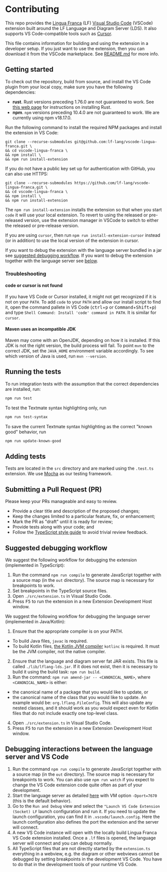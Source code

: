 # Contributing

This repo provides the [Lingua Franca](https://www.lf-lang.org/) (LF) [Visual
Studio Code](https://code.visualstudio.com/) (VSCode) extension built around the
LF Language and Diagram Server (LDS).
It also supports VS Code-compatible tools such as [Cursor](https://www.cursor.com).

This file contains information for building and using the extension in a
developer setup. If you just want to use the extension, then you can download it
from the VSCode marketplace. See
[README.md](README.md) for more info.

## Getting started

To check out the repository, build from source, and install the VS Code plugin from your local copy, make sure you have the following dependencies:

- **rust**. Rust versions preceding 1.76.0 are not guaranteed to work. See [this web page](https://www.rust-lang.org/tools/install) for instructions on installing Rust.
- **npm**. `npm` versions preceding 10.4.0 are not guaranteed to work. We are currently using npm v18.17.0.

Run the following command to install the required NPM packages and install the extension in VS Code:

```
git clone --recurse-submodules git@github.com:lf-lang/vscode-lingua-franca.git \
&& cd vscode-lingua-franca \
&& npm install \
&& npm run install-extension
```

If you do not have a public key set up for authentication with GitHub, you can also use HTTPS:

```
git clone --recurse-submodules https://github.com/lf-lang/vscode-lingua-franca.git \
&& cd vscode-lingua-franca \
&& npm install \
&& npm run install-extension
```

The `npm run install-extension` installs the extension so that when you start `code` it will use your local extension.
To revert to using the released or pre-released version, use the extension manager in VSCode to switch to either the released or pre-release version.

If you are using `cursor`, then run `npm run install-extension-cursor` instead (or in addition) to use the local version of the extension in cursor.

If you want to debug the extension with the language server bundled in a jar see [suggested debugging workflow](#suggested-debugging-workflow).
If you want to debug the extension together with the language server see [below](#debugging-interactions-between-the-language-server-and-vs-code).

### Troubleshooting

#### code or cursor is not found

If you have VS Code or Cursor installed, it might not get recognized if it is not on your `PATH`.
To add `code` to your `PATH` and allow our install script to find it, open the command pallete in VS Code (<kbd>ctrl</kbd>+<kbd>p</kbd> or <kbd>Command</kbd>+<kbd>Shift</kbd>+<kbd>p</kbd>) and type `Shell Command: Install 'code' command in PATH`. It is similar for `cursor`.

#### Maven uses an incompatible JDK

Maven may come with an OpenJDK, depending on how it is installed. If this JDK is not the right version, the build process will fail.
To point `mvn` to the correct JDK, set the `JAVA_HOME` environment variable accordingly. To see which version of Java is used, run `mvn --version`.

## Running the tests

To run integration tests with the assumption that the correct dependencies are installed, run:

```bash
npm run test
```

To test the Textmate syntax highlighting only, run

```bash
npm run test-syntax
```

To save the current Textmate syntax highlighting as the correct "known good" behavior, run

```bash
npm run update-known-good
```

## Adding tests

Tests are located in the `src` directory and are marked using the `.test.ts` extension. We use [Mocha](https://mochajs.org/) as our testing framework.

## Submitting a Pull Request (PR)

Please keep your PRs manageable and easy to review.

- Provide a clear title and description of the proposed changes;
- Keep the changes limited to a particular feature, fix, or enhancement;
- Mark the PR as "draft" until it is ready for review;
- Provide tests along with your code; and
- Follow the [TypeScript style
  guide](https://google.github.io/styleguide/tsguide.html) to avoid trivial
  review feedback.

## Suggested debugging workflow

We suggest the following workflow for debugging the extension (implemented in TypeScript):

1. Run the command `npm run compile` to generate JavaScript together with a source map (in the `out` directory). The source map is necessary for breakpoints to work.
2. Set breakpoints in the TypeScript source files.
3. Open `./src/extension.ts` in Visual Studio Code.
4. Press <kbd>F5</kbd> to run the extension in a new Extension Development Host window.

We suggest the following workflow for debugging the language server (implemented in Java/Kotlin):

1. Ensure that the appropriate compiler is on your PATH.

- To build Java files, `javac` is required.
- To build Kotlin files, [the Kotlin JVM compiler](https://github.com/JetBrains/kotlin/releases/tag/v1.5.30) `kotlinc` is required. It must be the JVM compiler, not the native compiler.

2. Ensure that the language and diagram server fat JAR exists. This file is called `./lib/lflang-lds.jar`. If it does not exist, then it is necessary to build it using the build task: `npm run build`.
3. Run the command: `npm run amend-jar -- <CANONICAL_NAME>`, where `<CANONICAL_NAME>` is either:

- the canonical name of a package that you would like to update, or
- the canonical name of the class that you would like to update. An example would be: `org.lflang.FileConfig`. This will also update any nested classes, and it should work as you would expect even for Kotlin files that do not include exactly one top-level class.

4. Open `./src/extension.ts` in Visual Studio Code.
5. Press <kbd>F5</kbd> to run the extension in a new Extension Development Host window.

## Debugging interactions between the language server and VS Code

1. Run the command `npm run compile` to generate JavaScript together with a source map (in the `out` directory). The source map is necessary for breakpoints to work. You can also use `npm run watch` if you expect to change the VS Code extension code quite often as part of your development.
2. Start the language server as detailed [here](https://www.lf-lang.org/docs/next/developer/developer-intellij-setup/#starting-and-debugging-the-language-server) with VM option `-Dport=7670` (this is the default behavior).
3. Go to the `Run and Debug` view and select the `"Launch VS Code Extension (Socket) LF` launch configuration and run it. If you need to update the launch configuration, you can find it in `.vscode/launch.config`. Here the launch configuration also defines the port the extension and the server will connect.
4. A new VS Code instance will open with the locally build Lingua Franca VS Code extension installed. Once a `.lf` files is opened, the language server will connect and you can debug normally.
5. All TypeScript files that are not directly started by the `extension.ts` everything in a webview, e.g. the diagram or other webviews cannot be debugged by setting breakpoints in the development VS Code. You have to do that in the development tools of your runtime VS Code.
